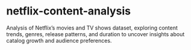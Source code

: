 # netflix-content-analysis
Analysis of Netflix’s movies and TV shows dataset, exploring content trends, genres, release patterns, and duration to uncover insights about catalog growth and audience preferences.
